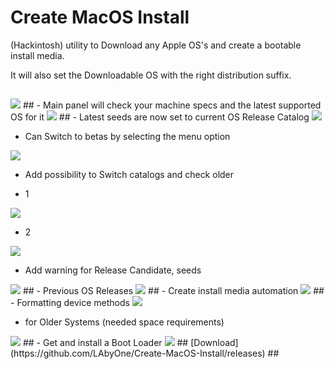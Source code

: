 # Create MacOS Install
(Hackintosh) utility to Download any Apple OS's and create a bootable install media.

It will also set the Downloadable OS with the right distribution suffix.
## 
<img src="https://github.com/LAbyOne/Create-MacOS-Install/blob/main/images/logo.png">
## 
- Main panel will check your machine specs and the latest supported OS for it

<img src="https://github.com/LAbyOne/Create-MacOS-Install/blob/main/images/1.png">
##
- Latest seeds are now set to current OS Release Catalog

<img src="https://github.com/LAbyOne/Create-MacOS-Install/blob/main/images/2.png">

- Can Switch to betas by selecting the menu option

<img src="https://github.com/LAbyOne/Create-MacOS-Install/blob/main/images/2a.png">

- Add possibility to Switch catalogs and check older

- 1

<img src="https://github.com/LAbyOne/Create-MacOS-Install/blob/main/images/2b.png">

- 2

<img src="https://github.com/LAbyOne/Create-MacOS-Install/blob/main/images/2c.png">

- Add warning for Release Candidate, seeds

<img src="https://github.com/LAbyOne/Create-MacOS-Install/blob/main/images/2d.png">
##
- Previous OS Releases 

<img src="https://github.com/LAbyOne/Create-MacOS-Install/blob/main/images/3.png">
##
- Create install media automation

<img src="https://github.com/LAbyOne/Create-MacOS-Install/blob/main/images/4.png">
##
- Formatting device methods

<img src="https://github.com/LAbyOne/Create-MacOS-Install/blob/main/images/4b.png">

- for Older Systems (needed space requirements)

<img src="https://github.com/LAbyOne/Create-MacOS-Install/blob/main/images/4c.png">
##
- Get and install a Boot Loader

<img src="https://github.com/LAbyOne/Create-MacOS-Install/blob/main/images/5.png">
##
[Download](https://github.com/LAbyOne/Create-MacOS-Install/releases)
##

